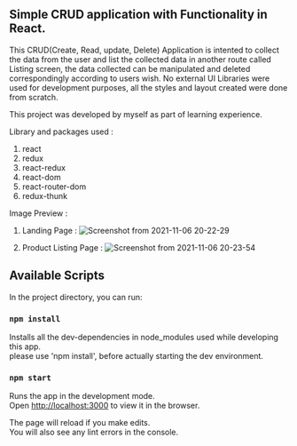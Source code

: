 ## Simple CRUD application with Functionality in React.

This CRUD(Create, Read, update, Delete) Application is intented to collect the data from the user and list the collected data in another route called Listing screen, the data collected can be manipulated and deleted correspondingly according to users wish. No external UI Libraries were used for development purposes, all the styles and layout created were done from scratch.<br/>

This project was developed by myself as part of learning experience.<br/>

Library and packages used : <br/>
1) react
2) redux
3) react-redux
4) react-dom
5) react-router-dom
6) redux-thunk

Image Preview :

1) Landing Page :
  ![Screenshot from 2021-11-06 20-22-29](https://user-images.githubusercontent.com/51773520/140613931-8f1828c2-bbc5-46ce-8b5d-28f17aa21912.png)

2) Product Listing Page :
   ![Screenshot from 2021-11-06 20-23-54](https://user-images.githubusercontent.com/51773520/140613949-2b1cf4bc-853a-48d6-963d-e969fd84de2f.png)



## Available Scripts

In the project directory, you can run:

### `npm install`

Installs all the dev-dependencies in node_modules used while developing this app.<br/>
please use 'npm install', before actually starting the dev environment. 


### `npm start`

Runs the app in the development mode.<br />
Open [http://localhost:3000](http://localhost:3000) to view it in the browser.

The page will reload if you make edits.<br />
You will also see any lint errors in the console.
